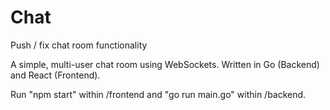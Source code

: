 # Chat
Push / fix chat room functionality

A simple, multi-user chat room using WebSockets. Written in Go (Backend) and React (Frontend).

Run "npm start" within /frontend and "go run main.go" within /backend.
